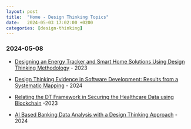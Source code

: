 ```yaml
---
layout: post
title:  "Home - Design Thinking Topics"
date:   2024-05-03 17:02:00 +0200
categories: [design-thinking]
---
```


### 2024-05-08

- [Designing an Energy Tracker and Smart Home Solutions Using Design Thinking Methodology](https://ieeexplore.ieee.org/document/10291478) - 2023

- [Design Thinking Evidence in Software Development: Results from a Systematic Mapping](https://ieeexplore.ieee.org/document/10477817) - 2024

- [Relating the DT Framework in Securing the Healthcare Data using Blockchain](https://ieeexplore.ieee.org/document/10128407) -2023

- [AI Based Banking Data Analysis with a Design Thinking Approach](https://ieeexplore.ieee.org/document/10511224) - 2024